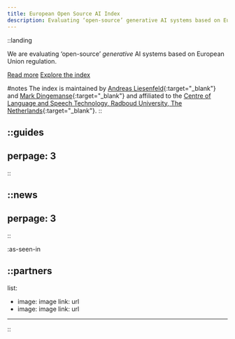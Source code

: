 ```yaml
---
title: European Open Source AI Index 
description: Evaluating ‘open-source’ generative AI systems based on European Union regulation. 
---
```



::landing

We are evaluating ‘open-source’ _generative_ AI systems based on European Union regulation. 

[Read more](/about) [Explore the index](/the-index)

#notes
The index is maintained by [Andreas Liesenfeld](https://www.ru.nl/en/people/liesenfeld-a){:target="_blank"} and [Mark Dingemanse](https://markdingemanse.net){:target="_blank"} and affiliated to the [Centre of Language and Speech Technology, Radboud University, The Netherlands](https://www.ru.nl/en/cls/clst){:target="_blank"}.
::

::guides
---
perpage: 3
---
::

::news
---
perpage: 3
---
::

:as-seen-in

::partners
---
list:
  - image: image
    link: url
  - image: image
    link: url
---
::
